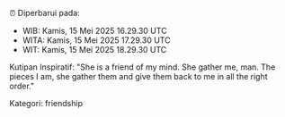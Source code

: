 ⏰ Diperbarui pada:
- WIB: Kamis, 15 Mei 2025 16.29.30 UTC
- WITA: Kamis, 15 Mei 2025 17.29.30 UTC
- WIT: Kamis, 15 Mei 2025 18.29.30 UTC

Kutipan Inspiratif:
"She is a friend of my mind. She gather me, man. The pieces I am, she gather them and give them back to me in all the right order."


Kategori: friendship

